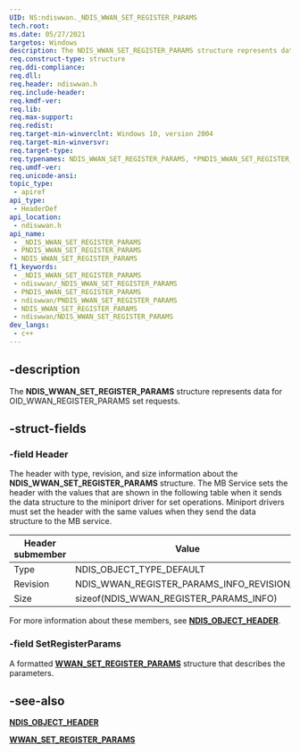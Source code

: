 ```yaml
---
UID: NS:ndiswwan._NDIS_WWAN_SET_REGISTER_PARAMS
tech.root: 
ms.date: 05/27/2021
targetos: Windows
description: The NDIS_WWAN_SET_REGISTER_PARAMS structure represents data for OID_WWAN_REGISTER_PARAMS set requests.
req.construct-type: structure
req.ddi-compliance: 
req.dll: 
req.header: ndiswwan.h
req.include-header: 
req.kmdf-ver: 
req.lib: 
req.max-support: 
req.redist: 
req.target-min-winverclnt: Windows 10, version 2004
req.target-min-winversvr: 
req.target-type: 
req.typenames: NDIS_WWAN_SET_REGISTER_PARAMS, *PNDIS_WWAN_SET_REGISTER_PARAMS
req.umdf-ver: 
req.unicode-ansi: 
topic_type:
 - apiref
api_type:
 - HeaderDef
api_location:
 - ndiswwan.h
api_name:
 - _NDIS_WWAN_SET_REGISTER_PARAMS
 - PNDIS_WWAN_SET_REGISTER_PARAMS
 - NDIS_WWAN_SET_REGISTER_PARAMS
f1_keywords:
 - _NDIS_WWAN_SET_REGISTER_PARAMS
 - ndiswwan/_NDIS_WWAN_SET_REGISTER_PARAMS
 - PNDIS_WWAN_SET_REGISTER_PARAMS
 - ndiswwan/PNDIS_WWAN_SET_REGISTER_PARAMS
 - NDIS_WWAN_SET_REGISTER_PARAMS
 - ndiswwan/NDIS_WWAN_SET_REGISTER_PARAMS
dev_langs:
 - c++
---
```


## -description

The **NDIS_WWAN_SET_REGISTER_PARAMS** structure represents data for OID_WWAN_REGISTER_PARAMS set requests.

## -struct-fields

### -field Header

The header with type, revision, and size information about the **NDIS_WWAN_SET_REGISTER_PARAMS** structure. The MB Service sets the header with the values that are shown in the following table when it sends the data structure to the miniport driver for set operations. Miniport drivers must set the header with the same values when they send the data structure to the MB service.

| Header submember | Value |
| --- | --- |
| Type | NDIS_OBJECT_TYPE_DEFAULT |
| Revision | NDIS_WWAN_REGISTER_PARAMS_INFO_REVISION_1 |
| Size | sizeof(NDIS_WWAN_REGISTER_PARAMS_INFO) |

For more information about these members, see [**NDIS_OBJECT_HEADER**](../ntddndis/ns-ntddndis-_ndis_object_header.md).

### -field SetRegisterParams

A formatted [**WWAN_SET_REGISTER_PARAMS**](../wwan/ns-wwan-wwan_set_register_params.md) structure that describes the parameters.

## -see-also

[**NDIS_OBJECT_HEADER**](../ntddndis/ns-ntddndis-_ndis_object_header.md)

[**WWAN_SET_REGISTER_PARAMS**](../wwan/ns-wwan-wwan_set_register_params.md)
